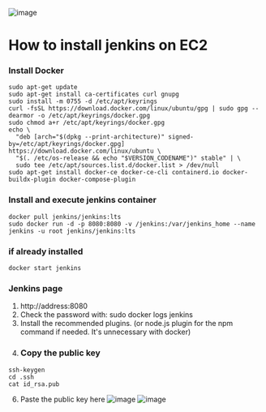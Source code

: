 ![image](https://user-images.githubusercontent.com/67142421/236676131-64fd9a2f-e1b9-49c1-816e-c469f6f5d62a.png)

# How to install jenkins on EC2
### Install Docker
~~~
sudo apt-get update
sudo apt-get install ca-certificates curl gnupg
sudo install -m 0755 -d /etc/apt/keyrings
curl -fsSL https://download.docker.com/linux/ubuntu/gpg | sudo gpg --dearmor -o /etc/apt/keyrings/docker.gpg
sudo chmod a+r /etc/apt/keyrings/docker.gpg
echo \
  "deb [arch="$(dpkg --print-architecture)" signed-by=/etc/apt/keyrings/docker.gpg] https://download.docker.com/linux/ubuntu \
  "$(. /etc/os-release && echo "$VERSION_CODENAME")" stable" | \
  sudo tee /etc/apt/sources.list.d/docker.list > /dev/null
sudo apt-get install docker-ce docker-ce-cli containerd.io docker-buildx-plugin docker-compose-plugin
~~~
### Install and execute jenkins container
~~~
docker pull jenkins/jenkins:lts
sudo docker run -d -p 8080:8080 -v /jenkins:/var/jenkins_home --name jenkins -u root jenkins/jenkins:lts
~~~
### if already installed
~~~
docker start jenkins
~~~
### Jenkins page
1. http://address:8080
2. Check the password with: sudo docker logs jenkins
3. Install the recommended plugins. (or node.js plugin for the npm command if needed. It's unnecessary with docker)
5. ### Copy the public key 
  ~~~
  ssh-keygen
  cd .ssh
  cat id_rsa.pub
  ~~~
6. Paste the public key here
![image](https://user-images.githubusercontent.com/67142421/236693430-39e86469-3dfd-438c-801c-965878f6451e.png)
![image](https://user-images.githubusercontent.com/67142421/236692702-2053cb8c-cd48-46b1-853a-c0c1be437803.png)


